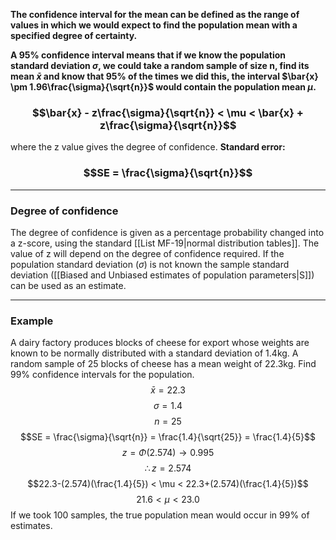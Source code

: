 **The confidence interval for the mean can be defined as the range of values in which we would expect to find the population mean with a specified degree of certainty.**

**A 95% confidence interval means that if we know the population standard deviation $\sigma$, we could take a random sample of size n, find its mean $\bar{x}$ and know that 95% of the times we did this, the interval $\bar{x} \pm 1.96\frac{\sigma}{\sqrt{n}}$ would contain the population mean $\mu$.**


### $$\bar{x} - z\frac{\sigma}{\sqrt{n}} < \mu < \bar{x} + z\frac{\sigma}{\sqrt{n}}$$
where the z value gives the degree of confidence.
**Standard error:**
### $$SE = \frac{\sigma}{\sqrt{n}}$$
_______
### Degree of confidence
The degree of confidence is given as a percentage probability changed into a z-score, using the standard [[List MF-19|normal distribution tables]]. 
The value of z will depend on the degree of confidence required. If the population standard deviation ($\sigma$) is not known the sample standard deviation ([[Biased and Unbiased estimates of population parameters|S]]) can be used as an estimate. 
_____
### Example
A dairy factory produces blocks of cheese for export whose weights are known to be normally distributed with a standard deviation of 1.4kg. A random sample of 25 blocks of cheese has a mean weight of 22.3kg. Find 99% confidence intervals for the population.
$$\bar{x} = 22.3$$
$$\sigma = 1.4$$$$n = 25 $$$$SE = \frac{\sigma}{\sqrt{n}} = \frac{1.4}{\sqrt{25}} = \frac{1.4}{5}$$
$$z = \Phi(2.574) \rightarrow 0.995$$
$$\therefore z = 2.574 $$
$$22.3-(2.574)(\frac{1.4}{5}) < \mu < 22.3+(2.574)(\frac{1.4}{5})$$
$$21.6 < \mu < 23.0$$
If we took 100 samples, the true population mean would occur in 99% of estimates.